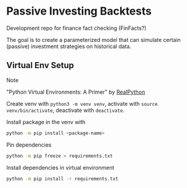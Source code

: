 # Passive Investing Backtests

Development repo for finance fact checking (FinFacts?)

The goal is to create a parameterized model that can simulate certain (passive) investment strategies on historical data.

## Virtual Env Setup

> [!NOTE]
> "Python Virtual Environments: A Primer" by [RealPython](https://realpython.com/python-virtual-environments-a-primer/)

Create venv with `python3 -m venv venv`, activate with `source venv/bin/activate`, deactivate with `deactivate`.

Install package in the venv with
```bash
python -m pip install <package-name>
```

Pin dependencies
```bash
python -m pip freeze > requirements.txt
```

Install dependencies in virtual environment
```bash
python -m pip install -r requirements.txt
```
